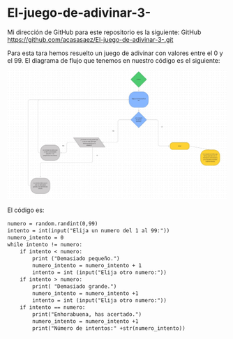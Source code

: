 # El-juego-de-adivinar-3-
Mi dirección de GitHub para este repositorio es la siguiente: GitHub https://github.com/acasasaez/El-juego-de-adivinar-3-.git

Para esta tara hemos resuelto un juego de adivinar con valores entre el 0 y el 99. El diagrama de flujo que tenemos en nuestro código es el siguiente:

![diagrama de flujo del juego de adivinar](https://github.com/acasasaez/El-juego-de-adivinar-3-/blob/main/Nuevofigma.jpg)

El código es:
``` import random
numero = random.randint(0,99)
intento = int(input("Elija un numero del 1 al 99:"))
numero_intento = 0
while intento != numero:
    if intento < numero:
        print ("Demasiado pequeño.")
        numero_intento = numero_intento + 1
        intento = int (input("Elija otro numero:"))
    if intento > numero:
        print( "Demasiado grande.")
        numero_intento = numero_intento +1
        intento = int (input("Elija otro numero:"))
    if intento == numero:
        print("Enhorabuena, has acertado.")
        numero_intento = numero_intento +1
        print("Número de intentos:" +str(numero_intento))
